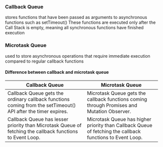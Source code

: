 ### Callback Queue
stores functions that have been passed as arguments to asynchronous functions such as setTimeout()
These functions are executed only after the Call Stack is empty,
    meaning all synchronous functions have finished execution

### Microtask Queue
used to store asynchronous operations that require immediate execution compared to regular callback functions

#### Difference between callback and microtask queue

| Callback Queue                                                                                                | Microtask Queue                                                                                           |
| ------------------------------------------------------------------------------------------------------------- | --------------------------------------------------------------------------------------------------------- |
| Callback Queue gets the ordinary callback functions coming from the setTimeout() API after the timer expires. | Microtask Queue gets the callback functions coming through Promises and Mutation Observer.                |
| Callback Queue has lesser priority than Microtask Queue of fetching the callback functions to Event Loop.     | Microtask Queue has higher priority than Callback Queue of fetching the callback functions to Event Loop. |
